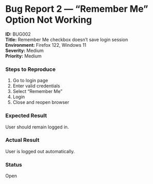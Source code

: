 # Bug Report 2 — “Remember Me” Option Not Working

**ID:** BUG002  
**Title:** Remember Me checkbox doesn’t save login session  
**Environment:** Firefox 122, Windows 11  
**Severity:** Medium  
**Priority:** Medium  

### Steps to Reproduce
1. Go to login page  
2. Enter valid credentials  
3. Select “Remember Me”  
4. Login  
5. Close and reopen browser  

### Expected Result
User should remain logged in.  

### Actual Result
User is logged out automatically.  

### Status
Open
